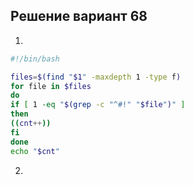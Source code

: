 ## Решение вариант 68 
 1. 
```bash
#!/bin/bash

files=$(find "$1" -maxdepth 1 -type f)
for file in $files
do
if [ 1 -eq "$(grep -c "^#!" "$file")" ]
then
((cnt++))
fi
done
echo "$cnt"
``` 
2.
```bash
```